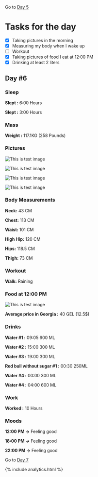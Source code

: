 Go to [Day 5](https://groot.ge/day5)

# Tasks for the day

- [x] Taking pictures in the morning
- [x] Measuring my body when I wake up
- [ ] Workout
- [x] Taking pictures of food I eat at 12:00 PM
- [x] Drinking at least 2 liters

## Day #6

### Sleep

**Slept :** 6:00 Hours

**Slept :** 3:00 Hours

### Mass

**Weight :** 117.1KG (258 Pounds)

### Pictures

![This is test image](./assets/6/front.jpg)

![This is test image](./assets/6/left.jpg)

![This is test image](./assets/6/back.jpg)

![This is test image](./assets/6/right.jpg)

### Body Measurements

**Neck:** 43 CM

**Chest:** 113 CM

**Waist:** 101 CM

**High Hip:** 120 CM

**Hips:** 118.5 CM

**Thigh:** 73 CM

### Workout

**Walk:** Raining

### Food at 12:00 PM

![This is test image](./assets/6/food.jpg)

**Average price in Georgia :** 40 GEL (12.5$)

### Drinks

**Water #1 :** 09:05 600 ML

**Water #2 :** 15:00 300 ML

**Water #3 :** 19:00 300 ML

**Red bull without sugar #1 :** 00:30 250ML

**Water #4 :** 00:00 300 ML

**Water #4 :** 04:00 600 ML

### Work

**Worked :** 10 Hours

### Moods

**12:00 PM ->** Feeling good

**18:00 PM ->** Feeling good

**22:00 PM ->** Feeling good

Go to [Day 7](https://groot.ge/day7)

{% include analytics.html %}
